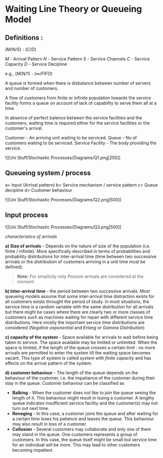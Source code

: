 # Waiting Line Theory or Queueing Model

## Definitions :
$(M/N/S):(C/D)$

$M$ - Arrival Pattern 
$N$ - Service Pattern
$S$ - Service Channels
$C$ - Service Capacity 
$D$ - Service Decipline 

e.g., $(M/N/1):(\infty/FIFO)$

A queue is formed when there is disbalance between number of servers and number of customers. 

A flow of customers from finite or infinite population towards the service facility forms a queue on account of lack of capability to serve them all at a time. 

In absence of perfect balence between the service facilities and the customers, waiting time is required either for the service facilities or the customer's arrival. 

Customer - An arriving unit waiting to be serviced. 
Queue - No of customers waiting to be serviced. 
Service Facility - The body providing the service. 

$\text{ }$

![[Uni Stuff/Stochastic Processes/Diagrams/Q1.png|250]]

## Queueing system / process 

a> Input (Arrival pattern)
b> Service mechanism / service pattern
c> Queue decipline 
d> Customer behaviour

![[Uni Stuff/Stochastic Processes/Diagrams/Q2.png|500]]

## Input process 
![[Uni Stuff/Stochastic Processes/Diagrams/Q3.png|500]]

*characteristics of arrivals*

**a) Size of arrivals** - Depends on the nature of size of the population (i.e. finite / infinite). More specifically described in terms of probabilities and probability distributions for inter-arrival time (time between two successive arrivals or the distribution of customers arriving in a unit time must be defined). 

> **Note:**
> For simplicity only Poisson arrivals are considered at the moment. 

**b) Inter-arrival time** - the period between two successive arrivals. Most queueing models assume that some inter-arrival time distraction exists for all customers exists throught the period of study. In most situations, the service time is a random variable with the same distribution for all arrivals but there might be cases where there are clearly two or more classes of customers such as machines waiting for repair with different service time distributions. Here mostly the important service time distributions are considered (*Negative exponential* and *Erlang or Gamma Distribution*)

**c) capacity of the system** - Space available for arrivals to wait before being taken to service. The space available may be limited or unlimited. When the space is limited, if the length of the queue crosses a certain limit : no more arrivals are permitted to enter the system till the waiting space becomes vacant. This type of system is called *system with finite capacity* and has effects on the arrival pattern of the system.

**d) customer behaviour** - The length of the queue depends on the behaviour of the customer, i.e. the impatiance of the customer during their stay in the queue. Customer behaviour can be classified as 

- **Balking** - When the customer does not like to join the queue seeing the length of it. This behaviour might result in losing a customer. A lengthy queue indicates insufficient service facility and the customer(s) may not turn out next time. 
- **Reneging** - In this case, a customer joins the queue and after waiting for a certain time loses his patience and leaves the queue. This behaviour may also result in loss of a customer. 
- **Collusion** - Several customers may collaborate and only one of them may stand in the queue. One customers represents a group of customers. In this case, the queue itself might be small but service time for an individual will be more. This may lead to other customers becoming impatient. 



